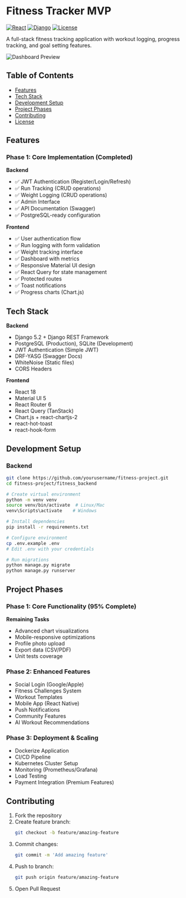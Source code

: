 # Fitness Tracker MVP

[![React](https://img.shields.io/badge/React-18.2-blue)](https://react.dev/)
[![Django](https://img.shields.io/badge/Django-5.0-green)](https://www.djangoproject.com/)
[![License](https://img.shields.io/badge/License-MIT-yellow)](LICENSE)

A full-stack fitness tracking application with workout logging, progress tracking, and goal setting features.

![Dashboard Preview](./screenshots/dashboard.png)

## Table of Contents
- [Features](#features)
- [Tech Stack](#tech-stack)
- [Development Setup](#development-setup)
- [Project Phases](#project-phases)
- [Contributing](#contributing)
- [License](#license)

## Features

### Phase 1: Core Implementation (Completed)
**Backend**
- ✅ JWT Authentication (Register/Login/Refresh)
- ✅ Run Tracking (CRUD operations)
- ✅ Weight Logging (CRUD operations)
- ✅ Admin Interface
- ✅ API Documentation (Swagger)
- ✅ PostgreSQL-ready configuration

**Frontend**
- ✅ User authentication flow
- ✅ Run logging with form validation
- ✅ Weight tracking interface
- ✅ Dashboard with metrics
- ✅ Responsive Material UI design
- ✅ React Query for state management
- ✅ Protected routes
- ✅ Toast notifications
- ✅ Progress charts (Chart.js)

## Tech Stack

**Backend**
- Django 5.2 + Django REST Framework
- PostgreSQL (Production), SQLite (Development)
- JWT Authentication (Simple JWT)
- DRF-YASG (Swagger Docs)
- WhiteNoise (Static files)
- CORS Headers

**Frontend**
- React 18
- Material UI 5
- React Router 6
- React Query (TanStack)
- Chart.js + react-chartjs-2
- react-hot-toast
- react-hook-form

## Development Setup

### Backend
```bash
git clone https://github.com/yourusername/fitness-project.git
cd fitness-project/fitness_backend

# Create virtual environment
python -m venv venv
source venv/bin/activate  # Linux/Mac
venv\Scripts\activate    # Windows

# Install dependencies
pip install -r requirements.txt

# Configure environment
cp .env.example .env
# Edit .env with your credentials

# Run migrations
python manage.py migrate
python manage.py runserver
```

## Project Phases

### Phase 1: Core Functionality (95% Complete)
**Remaining Tasks**
- Advanced chart visualizations
- Mobile-responsive optimizations
- Profile photo upload
- Export data (CSV/PDF)
- Unit tests coverage

### Phase 2: Enhanced Features
- Social Login (Google/Apple)
- Fitness Challenges System
- Workout Templates
- Mobile App (React Native)
- Push Notifications
- Community Features
- AI Workout Recommendations

### Phase 3: Deployment & Scaling
- Dockerize Application
- CI/CD Pipeline
- Kubernetes Cluster Setup
- Monitoring (Prometheus/Grafana)
- Load Testing
- Payment Integration (Premium Features)

## Contributing

1. Fork the repository
2. Create feature branch:
   ```bash
   git checkout -b feature/amazing-feature
   ```
3. Commit changes:
   ```bash
   git commit -m 'Add amazing feature'
   ```
4. Push to branch:
   ```bash
   git push origin feature/amazing-feature
   ```
5. Open Pull Request